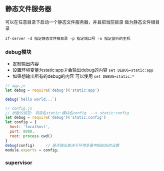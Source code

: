 ## 静态文件服务器
可以在任意目录下启动一个静态文件服务器，并且把当前目录 做为静态文件根目录
```
zf-server -d 指定静态文件根目录 -p 指定端口号 -o 指定监听的主机 
```

### debug模块
- 定制输出内容
- 设置环境变量为static:app才会输出debug的内容 `set DEBUG=static:app`
- 如果想输出所有的debug的内容 可以使用 `set DEBUG=static:*`
```javascript
// app.js
let debug = require('debug')('static:app')

debug(`hello world...`)
```

```javascript
// config.js
// 参数的规范: 项目名static:模块名config  --> static:config
let debug = require('debug')('static:config')
let config = {
  host: 'localhost',
  port: 8080,
  root: process.cwd()
}
debug(config)     // 是否输出取决于环境变量中DEBUG的设置
module.exports = config;
```


### supervisor
